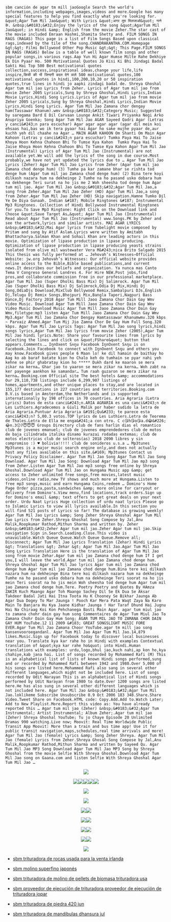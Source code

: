 
```
sbm canción de agar tm mill jaoGoogle Search the world's information,including webpages,images,videos and more.Google has many special features to help you find exactly what you're looking for. &quot;Agar Tum Mil Jao&quot; With Lyrics &quot;अगर तुम मिलजाओ&quot; गाने के. &nbsp;&#0183;&#32;Enjoy the lyrics of the song &quot;AgarTum Mil Jao&quot; in Hindi &amp; English from the movie Zeher.The star cast of the movie included Emraan Hashmi,Shamita Shetty and. FILM SONGS IN RAGS (RAGAS) This page is a list of Film Songs Based upon classical rags,indexed by the tile of the song.CHANDRAKANTHA.COM.Homepage &gt;&gt; Filmi Bollywood Other Pop Music &gt;&gt; This Page.FILM SONGS IN RAGS (RAGAS) Below is a table of well known film songs and other popular songs,in various rags.Aap Yun Hi Agar Humse Milte Rahe Dekhiye Ek Din Pyaar Ho. 500 Motivational Quotes Jo Kisi Ki Bhi Jindagi Badal Sakti Hai Top 500 Best motivational quotes collection,success,inspirational ideas,change your life,life inspire,किसी की भी जिन्दगी बदल देने वाले 500 motivational quotes,100 motivational quotes in hindi,100,200,10,20 or 50 inspiration quotes,true lines in hindi jo aapki zindagi badal de. Shreya Ghoshal Agar tum mil jao Lyrics from Zeher. Lyrics of Agar tum mil jao from movie Zeher 2005 Lyricals,Sung by Shreya Ghoshal,Hindi Lyrics,Indian Movie Lyrics,Hindi Song Lyrics.Lyrics of Agar tum mil jao from movie Zeher 2005 Lyricals,Sung by Shreya Ghoshal,Hindi Lyrics,Indian Movie Lyrics,Hindi Song Lyrics. Agar Tum Mil Jao Zamana chor dengay ham(Tassawar Khanum).wmv &nbsp;&#0183;&#32;Category Music; Suggested by saregama Dard E Dil Carvaan Lounge Ankit Tiwari Priyanka Negi Arko Anupriya Goenka; Song Agar Tum Mil Jao AGAR Sayeed Qadri Agar (Letras y canci&#243;n para escuchar) Agar agar agar agar (agar dil mein koi ehsaas hai,bas wo ik tera pyaar hai Agar ho sake mujhe pyaar de,aur kuchh yeh dil chaahe na Agar … MAIN AGAR KAHOON Om Shanti Om Main Agar Kahoon (Letras y canci&#243;n para escuchar) Tumko Paya Hai To Jaise Khoya Hoon Kehna Chahoon Bhi To Tumse Kya Kahon  Tumko Paya Hai To Jaise Khoya Hoon Kehna Chahoon Bhi To Tumse Kya Kahon Agar Tum Mil Jao (Instrumental) Lyrics of Agar Tum Mil Jao (Instrumental) are not available yet.We will add the lyrics of the song in due course.Most probably,we have not yet updated the lyrics due to … Agar Tum Mil Jao Lyrics (Zeher) Agar Tum Mil Jao Lyrics from Zeher (Agar tum mil jao Zamana chod denge hum) (3) Tumhe pa kar zamane bhar se rishta tod denge hum (Agar tum mil jao Zamana chod denge hum) (2) Bina tere koyi dilkash nazara hum na dekheinge 2 Tumhe na ho pasand usko dobara hum na dekhenge Teri surat na ho jis me 2 Woh sheesha tod denge hum Agar tum mil jao. Agar Tum Mil Jao &nbsp;&#0183;&#32;Agar Tum Mil Jao,a song from Zeher.Agar Tum Mil Jao Zeher (HD) Agar Tum Mil Jao,a song from Zeher.Agar Tum Mil Jao Zeher (HD) Skip navigation.Hamne Tumko Dil Ye De Diya Gunaah. Indian &#187; Mobile Ringtones &#187; Instrumental Mp3 Ringtones. Collection of Hindi Bollywood Instrumental Ringtones for you.To Save Mp3 Ringtone: Right Click on the Download link and Choose &quot;Save Target As…&quot; Agar Tum Mil Jao (Instrumental) Read about Agar Tum Mil Jao (Instrumental) www.Songs.PK by Zeher and see the artwork,lyrics and similar artists. MAI AGAR LYRICS &nbsp;&#0183;&#32;Mai Agar lyrics from Tubelight movie composed by Pritam and sung by Atif Aslam.Lyrics were written by Amitabh Bhattacharya.Salman Khan and Sohail Khan are leading actors in this movie. Optimization of lipase production in lipase producing. Optimization of lipase production in lipase producing yeasts strains isolated from olive mil wastewater Vera M&#243;nica Brito Salgado 2015 This thesis was fully performed at … Jehovah’s Witnesses—Official Website: jw.org Jehovah’s Witnesses: Our official website provides online access to the Bible,Bible based publications,and current news.It describes our beliefs and organization. Ya nunca mas Canto Tema V Congreso General Londres 4. For Hire NEW.Post jobs,find pros,and collaborate commission free in our professional marketplace. Agar Tum Mil Jao (Super Dholki Bass Mix) Dj Salimrock. Agar Tum Mil Jao (Super Dholki Bass Mix) Dj Salimrock,Odia Dj Mix,Hindi Dj Song,OdiaDjs Download,MixClub Bollywood Remix,Sambalpuri DJs,English Dj,Telugu Dj Remix Songs,Bhojpuri Mix,Bangla Tapori,Nagpuri Bass Dance,Dj Factory 2018 Agar Tum Mill Jaoo Zamana Chor Dain Gay Wmv Video Music. Download Agar Tum Mill Jaoo Zamana Chor Dain Gay Wmv Video Music Download Music Agar Tum Mill Jaoo Zamana Chor Dain Gay Wmv,filetype:mp3 listen Agar Tum Mill Jaoo Zamana Chor Dain Gay Wmv Mp3.Agar Tum Mil Jao Zamana Chor Dengay Hamtassawar Khanumwmv.320 kbps ~ Parvaiz Ahmed.Agar Tum Mij Jio Zamna Chor De Gay Hum Full Song.320 kbps. Agar Tum Mil Jao Lyrics Tags: Agar Tum Mil Jao song lyrics,hindi songs lyrics,Agar Tum Mil Jao lyrics from movie Zeher (2005),Agar Tum Mil Jao hindi lyrics.Note: Share your favourite lines from lyrics by selecting the lines and click on &quot;FShare&quot; button that appears.Comments.… IŋnOxent Sʌŋu Facebook IŋnOxent Sʌŋu is on Facebook.Join Facebook to connect with IŋnOxent Sʌŋu and others you may know.Facebook gives people 6 Maan lo! ke dil hamain de baithay ho Aag ko ab baraf batate kion ho Chalo keh do tumhain se pyar nahi yeh kehne se phir ghabratay kion ho ***** Dukh dard ke maaron se mera zikar na kerna… Ghar jao to yaaron se mera zikar na kerna… Woh zabt na ker payenge aankhon ke samandar… Tum raah guzaron se mera zikar na kerna… Booking.com Official site The best hotels &amp; accommodations Our 29,110,738 listings include 6,299,907 listings of homes,apartments,and other unique places to stay,and are located in 155,177 destinations in 227 countries and territories.Booking.com B.V.is based in Amsterdam,the Netherlands and is supported internationally by 198 offices in 70 countries. Aria Agraria (Letra Lyrics) Datos de esta canci&#243;n.ARIA AGRARIA es una canci&#243;n de Les Luthiers.Agradecemos a Giuli Malik por haber sudido la letra de Aria Agraria.Puntuar Aria Agraria &#191;Qu&#233; te parece esta canci&#243;n? 5,00.3 votos.TOP lyrics de Les Luthiers.Letra de Teorema de Thales.Letra de Ella me enga&#241;a con otro. C c😘h😘o😘a.d😂&#226;😂n.3😗7😇😇😇 Groups Directory club de fans harlin dias el romantico club de jovenes emanuel; club de jovenes emprendedores club de motos de baja cilindrada italika dinamo kurazai rodadas extemas; club de motos electricas club de solteros(as) 2018 2090 libres y sin compromiso :) ♥ bolivia!!!!! club de sonideros u.s.a … Mp3tunes Mp3tunes is a major music search engine only,and does not actually host any files available on this site.&#169; Mp3tunes Contact us Privacy Policy Disclaimer. Agar Tum Mil Jao Song Agar Tum Mil Jao Song Download. Agar Tum Mil Jao Song: Download Agar Tum Mil Jao mp3 song from Zeher.Listen Agar Tum Mil Jao mp3 songs free online by Shreya Ghoshal.Download Agar Tum Mil Jao on Hungama Music app &amp; get access to Zeher unlimited free songs,free movies,latest music videos,online radio,new TV shows and much more at Hungama.Listen to free mp3 songs,music and earn Hungama Coins,redeem … Domino's Home Page Order pizza,pasta,sandwiches &amp; more online for carryout or delivery from Domino's.View menu,find locations,track orders.Sign up for Domino's email &amp; text offers to get great deals on your next order. Urdu Naat Lyrics Huge collection of urdu naat lyrics Please go to Islamic Lyrics to view all lyrics available.In this section you will find 521 posts of Lyrics so far! The database is growing weekly! Agar Tum Mil Jao Lyrics &amp; Song Zeher Shreya Ghoshal Agar Tum Mil Jao Lyrics from Zeher.Shreya Ghoshal Song Compose by Jal,Anu Malik,Roopkumar Rathod,Mithun Sharma and written by. Zeher &nbsp;&#0183;&#32;Zeher Agar tum mil jao.Zeher Agar tum mil jao.Skip navigation Sign in.Search.Loading.Close.This video is unavailable.Watch Queue Queue.Watch Queue Queue.Remove all; Disconnect; Agar Tum Mil Jao Lyrics Translation (Zehar) Hindi Lyrics &gt; Translations &gt; Zehar &gt; Agar Tum Mil Jao.Agar Tum Mil Jao Song Lyrics Translation Here is the translation of Agar Tum Mil Jao song from movie Zehar.Agar tum mil jao Zamana chod denge hum If I get you,I will leave the world.Agar tum mil jao Zamana chod denge hum. Shreya Ghoshal Agar Tum Mil Jao lyrics Agar tum mil jao Zamana chod denge hum Agar tum mil jao Zamana chod denge hum.Bina tere koi dilkash nazara hum na dekheinge Bina tere koi dilkash nazara hum na dekheinge Tumhe na ho pasand usko dobara hum na dekheinge Teri soorat na ho jis mein Teri soorat na ho jis mein Woh sheesha tod denge hum Agar tum mil jao Zamana chod denge hum.Tere. Poetry Poetry and Quotes By HAmza ZAKIR Kuch Maango Agar Toh Maango Sachey Dil Se Ek Dua Se Aksar Takdeer Badal Jati Hai Itna Toota Hu K Chooney Se Bikhar Jaunga Ab Agar Dua Dogey To Mar Jaunga ! Pooch Kar Mera Pata Waqt Zaya Na Karo Main To Banjara Hu Kya Jaane Kidhar Jaunga ! Har Taraf Dhund Hai Jugnu Hai Na Chiraag Koi Kon Pehchanega Basti Main Agar. agar tum miul jao to zamana chohr dain gay hum song Commentaires de Agar Tum Miul Jao To Zamana Chohr Dain Gay Hum Song; AGAR TUM MIL JAO TO ZAMANA CHOR DAIN GAY HUM YouTube.12 11 2009 &#183; GREAT SONGSLIGHT MUSIC FORE EVER.Agar Tum Mil Jao Zamana Choor YouTube.agar tm mill jao song kansenvooroegandanl. Agar Tum Mil Jao Agar Tum Mil Jao.14,879 likes.Music.Sign up for Facebook today to discover local businesses near you. Translate kya kar rahe ho in Hindi with examples Contextual translation of &quot;kya kar rahe ho&quot; into Hindi.Human translations with examples: urdu,logo,bhul jao,kuch nahi,ap kon ho,kya chahiye,kab jana hai. List of songs recorded by Mohammed Rafi (M) This is an alphabetical list of lists of known Hindi songs performed,sung and or recorded by Mohammed Rafi between 1942 and 1980.Over 5,000 of his songs are listed here.Mohammed Rafi also sang in several other different languages,which might not be included here. List of songs recorded by Udit Narayan This is an alphabetical list of Hindi songs performed by Udit Narayan from 1980 to date.Over 1200 songs are listed here.He has also sung in several other different languages which is not included here. Agar Tum Mil Jao &nbsp;&#0183;&#32;Agar Tum Mil Jao.loklikeme Subscribe Unsubscribe 0.9 Oct 2006 183 348.Share.Share Video.Tweet Share on Facebook.HTML code: Copy.Add.Add to.Watch Later; Add to New Playlist.More.Report this video as: You have already reported this … Agar tum mil jao (Zeher) &nbsp;&#0183;&#32;Agar Tum Instrumental; Artist Instrumental; Album Zeher;.Agar tum mil jao (Zeher) Shreya Ghoshal YouTube; Tu jo Chaye Episode 20 Unlimited Dramas 990 watching.Live now; Moovit: Real Time Worldwide Public Transit App Moovit: More than a train and bus time app! Use it for public transit navigation,maps,schedules,real time arrivals and more! Agar Tum Mil Jao (female) Lyrics &amp; Song Zeher Shreya. Agar Tum Mil Jao (female) Lyrics from Zeher.Shreya Ghosal Song Compose by Jal,Anu Malik,Roopkumar Rathod,Mithun Sharma and written by Sayeed Qu. Agar Tum Mil Jao MP3 Song Download Agar Tum Mil Jao MP3 Song by Shreya Ghoshal from the movie Selfie With Shreya Ghoshal.Download Agar Tum Mil Jao song on Gaana.com and listen Selfie With Shreya Ghoshal Agar Tum Mil Jao … 
```

<div align="center">

<a href="https://es-crusher.shibang-china.com/github&k=sbm+canci%C3%B3n+de+agar+tm+mill+jao"><img src="https://static.shibang-china.com/es/crusher/logo.jpg"></a>

<a href="https://es-crusher.shibang-china.com/github&k=sbm+canci%C3%B3n+de+agar+tm+mill+jao"><img src="https://static.shibang-china.com/es/crusher/index.jpg"></a><a href="https://es-crusher.shibang-china.com/material.htmlgithub&k=sbm+canci%C3%B3n+de+agar+tm+mill+jao"><img src="https://static.shibang-china.com/es/crusher/material.jpg"></a><a href="https://es-crusher.shibang-china.com/application.htmlgithub&k=sbm+canci%C3%B3n+de+agar+tm+mill+jao"><img src="https://static.shibang-china.com/es/crusher/application.jpg"></a><a href="https://es-crusher.shibang-china.com/aboutus.htmlgithub&k=sbm+canci%C3%B3n+de+agar+tm+mill+jao"><img src="https://static.shibang-china.com/es/crusher/aboutus.jpg"></a><a href="https://es-crusher.shibang-china.com/contact.htmlgithub&k=sbm+canci%C3%B3n+de+agar+tm+mill+jao"><img src="https://static.shibang-china.com/es/crusher/contact.jpg"></a>

<a href="https://es-crusher.shibang-china.com/github&k=sbm+canci%C3%B3n+de+agar+tm+mill+jao"><img src="https://static.shibang-china.com/es/crusher/banner.jpg"></a>

<a href="https://swt.shibang-china.com/github&k=sbm+canci%C3%B3n+de+agar+tm+mill+jao"><img src="https://static.shibang-china.com/es/crusher/text.jpg"></a>

<a href="https://swt.shibang-china.com/github&k=sbm+canci%C3%B3n+de+agar+tm+mill+jao"><img src="https://static.shibang-china.com/es/crusher/chat.jpg"></a><a href="https://es-crusher.shibang-china.com/contact.htmlgithub&k=sbm+canci%C3%B3n+de+agar+tm+mill+jao"><img src="https://static.shibang-china.com/es/crusher/message.jpg"></a>

<a href="https://es-crusher.shibang-china.com/products/pe.htmlgithub&k=sbm+canci%C3%B3n+de+agar+tm+mill+jao"><img src="https://static.shibang-china.com/es/crusher/pe.jpg"></a><a href="https://es-crusher.shibang-china.com/products/pf.htmlgithub&k=sbm+canci%C3%B3n+de+agar+tm+mill+jao"><img src="https://static.shibang-china.com/es/crusher/pf.jpg"></a>

<a href="https://es-crusher.shibang-china.com/products/hpt.htmlgithub&k=sbm+canci%C3%B3n+de+agar+tm+mill+jao"><img src="https://static.shibang-china.com/es/crusher/hpt.jpg"></a><a href="https://es-crusher.shibang-china.com/products/vsi.htmlgithub&k=sbm+canci%C3%B3n+de+agar+tm+mill+jao"><img src="https://static.shibang-china.com/es/crusher/vsi.jpg"></a>

<a href="https://es-crusher.shibang-china.com/products/klv.htmlgithub&k=sbm+canci%C3%B3n+de+agar+tm+mill+jao"><img src="https://static.shibang-china.com/es/crusher/klv.jpg"></a><a href="https://es-crusher.shibang-china.com/products/portable.htmlgithub&k=sbm+canci%C3%B3n+de+agar+tm+mill+jao"><img src="https://static.shibang-china.com/es/crusher/portable.jpg"></a>

<a href="https://swt.shibang-china.com/github&k=sbm+canci%C3%B3n+de+agar+tm+mill+jao"><img src="https://static.shibang-china.com/es/crusher/case.jpg"></a>

</div>


* [sbm trituradora de rocas usada para la venta irlanda](sbm%20trituradora%20de%20rocas%20usada%20para%20la%20venta%20irlanda.md)

* [sbm molino superfino japonés](sbm%20molino%20superfino%20japon%C3%A9s.md)

* [sbm trituradora de molino de pellets de biomasa trituradora usa](sbm%20trituradora%20de%20molino%20de%20pellets%20de%20biomasa%20trituradora%20usa.md)

* [sbm proveedor de ejecución de trituradora proveedor de ejecución de trituradora jopar](sbm%20proveedor%20de%20ejecuci%C3%B3n%20de%20trituradora%20proveedor%20de%20ejecuci%C3%B3n%20de%20trituradora%20jopar.md)

* [sbm trituradora de piedra 420 jun](sbm%20trituradora%20de%20piedra%20420%20jun.md)

* [sbm trituradora de mandíbulas dhansura jul](sbm%20trituradora%20de%20mand%C3%ADbulas%20dhansura%20jul.md)